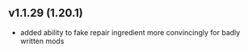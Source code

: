 ## v1.1.29 (1.20.1)
- added ability to fake repair ingredient more convincingly for badly written mods